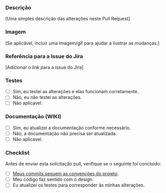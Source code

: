 ### Descrição

[Uma simples descrição das alterações neste Pull Request]

### Imagem

[Se aplicável, incluir uma imagem/gif para ajudar a ilustrar as mudanças.]

### Referência para a Issue do Jira

[Adicionar o link para a issue do Jira]

### Testes

- [ ] Sim, eu testei as alterações e elas funcionam corretamente.
- [ ] Não, eu não testei as alterações.
- [ ] Não aplicavel.

### Documentação (WIKI)

- [ ] Sim, eu atualizei a documentação conforme necessário.
- [ ] Não, a documentação não precisa ser atualizada.
- [ ] Não aplicavel.

### Checklist

Antes de enviar esta solicitação pull, verifique se o seguinte foi concluído:

- [ ] [Meus commits seguem as convenções do projeto](https://gist.github.com/tonibardina/9290fbc7d605b4f86919426e614fe692).
- [ ] Meu código faz sentido com o design.
- [ ] Eu atualizei os testes para corresponder às minhas alterações.
